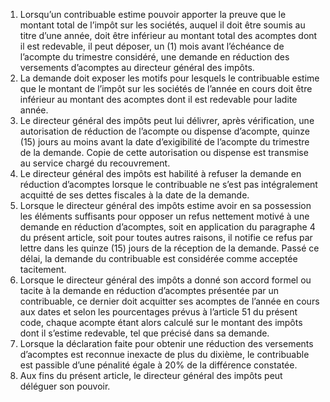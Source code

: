 1)  Lorsqu’un  contribuable  estime  pouvoir  apporter  la  preuve  que  le montant total de l’impôt sur les sociétés, auquel il doit être soumis au titre d’une année, doit être inférieur au montant total des acomptes dont il est redevable, il peut déposer, un (1) mois avant l’échéance de l’acompte du trimestre considéré, une demande en réduction des versements d’acomptes au directeur général des impôts.
2) La demande doit exposer les motifs pour lesquels le contribuable estime que le
montant de l’impôt sur les sociétés de l’année en cours doit être inférieur au montant des acomptes dont il est redevable pour ladite année.
3) Le directeur général des impôts peut lui délivrer, après vérification, une autorisation
de réduction de l’acompte ou dispense d’acompte, quinze (15) jours au moins avant la date d’exigibilité de l’acompte du trimestre de la demande. Copie de cette autorisation ou dispense est transmise au service chargé du recouvrement.
4) Le directeur général des impôts est habilité à refuser la demande en réduction
d’acomptes lorsque le contribuable ne s’est pas intégralement acquitté de ses dettes fiscales à la date de la demande.
5) Lorsque le directeur général des impôts estime avoir en sa possession les éléments
suffisants  pour  opposer  un  refus  nettement  motivé  à  une  demande  en  réduction d’acomptes, soit en application du paragraphe 4 du présent article, soit pour toutes autres raisons, il notifie ce refus par lettre dans les quinze (15) jours de la réception de la demande. Passé  ce  délai,  la  demande  du  contribuable  est  considérée  comme  acceptée tacitement.
6) Lorsque le directeur général des impôts a donné son accord formel ou tacite à la
demande  en  réduction  d’acomptes  présentée  par  un  contribuable,  ce  dernier  doit acquitter ses acomptes de l’année en cours aux dates et selon les pourcentages prévus à l’article 51 du présent code, chaque acompte étant alors calculé sur le montant des impôts dont il s’estime redevable, tel que précisé dans sa demande.
7) Lorsque  la  déclaration  faite  pour  obtenir  une  réduction  des  versements
d’acomptes est reconnue inexacte de plus du dixième, le contribuable est passible d’une pénalité égale à 20% de la différence constatée.
8) Aux fins du présent article, le directeur général des impôts peut déléguer son
pouvoir.